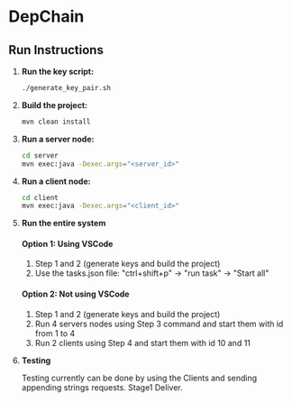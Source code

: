 # DepChain

## Run Instructions

1. **Run the key script:**
   ```sh
   ./generate_key_pair.sh
   ```

2. **Build the project:**
   ```sh
   mvn clean install
   ```

3. **Run a server node:**
   ```sh
   cd server
   mvn exec:java -Dexec.args="<server_id>"   
   ```
   
4. **Run a client node:**
   ```sh
   cd client
   mvn exec:java -Dexec.args="<client_id>"    
   ```

5. **Run the entire system**

   #### Option 1: Using VSCode

   1. Step 1 and 2 (generate keys and build the project)
   2. Use the tasks.json file: "ctrl+shift+p" -> "run task" -> "Start all"

   #### Option 2: Not using VSCode

   1. Step 1 and 2 (generate keys and build the project)
   2. Run 4 servers nodes using Step 3 command and start them with id from 1 to 4
   3. Run 2 clients using Step 4 and start them with id 10 and 11


6. **Testing**

   Testing currently can be done by using the Clients and sending appending strings requests.
   Stage1 Deliver.